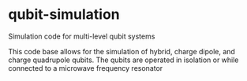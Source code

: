 # qubit-simulation
Simulation code for multi-level qubit systems

This code base allows for the simulation of hybrid, charge dipole, and charge quadrupole qubits. The qubits are operated in isolation or while connected to a microwave frequency resonator
